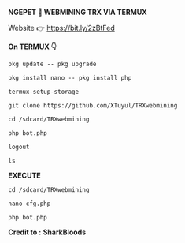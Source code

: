 **NGEPET 🤑 WEBMINING TRX VIA TERMUX**

Website 👉 https://bit.ly/2zBtFed


**On TERMUX 👇**

  `pkg update -- pkg upgrade`

  `pkg install nano -- pkg install php`

  `termux-setup-storage`

  `git clone https://github.com/XTuyul/TRXwebmining`

  `cd /sdcard/TRXwebmining`

  `php bot.php`

  `logout`

  `ls`



**EXECUTE**

  `cd /sdcard/TRXwebmining`

  `nano cfg.php`

  `php bot.php`



**Credit to :** __SharkBloods__

